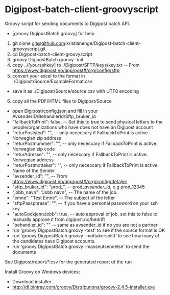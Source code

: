 # Digipost-batch-client-groovyscript
Groovy script for sending documents to Digipost batch API.
* [groovy DigipostBatch.groovy] for help

1. git clone git@github.com:kristianenge/Digipost-batch-client-groovyscript.git
2. cd Digipost-batch-client-groovyscript
3. groovy DigipostBatch.groovy -init
4. copy ../[yoursshkey] to ./Digipost/SFTP/keys/key.txt -- From https://www.digipost.no/app/post#/org/config/sftp
5. convert your excel to the format in ./Digipost/Source/ExampleFormat.csv
 * save it as ./Digipost/Source/source.csv with UTF8 encoding
6. copy all the PDF/HTML files to Digipost/Source
* open Digipost/config.json and fill in your AvsenderID/BehandlerId/Sftp_bruker_id
 * "fallbackToPrint": false, --  Set this to true to send physical letters to the people/organizations who have does not have an Digipost account
 * "returPoststed": "", -- only nececcary if FallbackToPrint is active. Norwegian zip address
 * "returPostnummer": "", -- only nececcary if FallbackToPrint is active. Norwegian zip code
 * "returAdresse": "", -- only nececcary if FallbackToPrint is active. Norwegian address
 * "returPostmottaker": "", -- only nececcary if FallbackToPrint is active. Name of the Sender
 * "avsender_id": "", -- From https://www.digipost.no/app/post#/org/config/detaljer
 * "sftp_bruker_id": "prod_", -- prod_*avsender_id*, e.g prod_12345
 * "jobb_navn": "Jobb navn", -- The name of the job. 
 * "emne": "Test Emne", -- The subject of the letter
 * "sftpPassphrase": "", -- If you have a personal password on your ssh key
 * "autoGodkjennJobb": true, -- auto approval of job, set this to false to manually approve it from digipost.no/bedrift
 * "behandler_id": "" -- same as avsender_id if no you are not a partner
* run 'groovy DigipostBatch.groovy -test' to see if the source format is OK
* run 'groovy DigipostBatch.groovy -mottakersplitt' to see how many of the candidates have Digipost accounts.
* run 'groovy DigipostBatch.groovy -masseutsendelse' to send the documents

See Digipost/report/*.csv for the generated report of the run 

Install Groovy on Windows devices:
* Download installer
 * http://dl.bintray.com/groovy/Distributions/groovy-2.4.5-installer.exe
 






